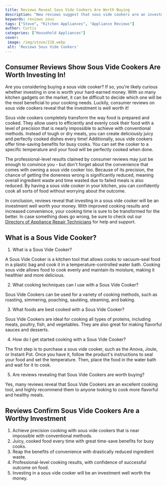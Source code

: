 ```yaml
---
title: Reviews Reveal Sous Vide Cookers Are Worth Buying
description: "New reviews suggest that sous vide cookers are an investment worth making Read this blog post for a full review of the benefits and features of these cookers"
keywords: reviews sous
tags: ["Stove", "Kitchen Appliances", "Appliance Reviews"]
author: Curtis
categories: ["Household Appliances"]
cover: 
 image: /img/stove/218.webp
 alt: 'Reviews Sous Vide Cookers'
---
```

## Consumer Reviews Show Sous Vide Cookers Are Worth Investing In!

Are you considering buying a sous vide cooker? If so, you're likely curious whether investing in one is worth your hard-earned money. With so many kitchen gadgets on the market, it can be difficult to decide which one will be the most beneficial to your cooking needs. Luckily, consumer reviews on sous vide cookers reveal that the investment is well worth it! 

Sous vide cookers completely transform the way food is prepared and cooked. They allow users to efficiently and evenly cook their food with a level of precision that is nearly impossible to achieve with conventional methods. Instead of tough or dry meats, you can create deliciously juicy and perfectly cooked dishes every time! Additionally, sous vide cookers offer time-saving benefits for busy cooks. You can set the cooker to a specific temperature and your food will be perfectly cooked when done. 

The professional-level results claimed by consumer reviews may just be enough to convince you - but don't forget about the convenience that comes with owning a sous vide cooker too. Because of its precision, the chance of getting the doneness wrong is significantly reduced, meaning overall ingredient waste and time wasted due to failed meals is also reduced. By having a sous vide cooker in your kitchen, you can confidently cook all sorts of food without worrying about the outcome. 

In conclusion, reviews reveal that investing in a sous vide cooker will be an investment well worth your money. With improved cooking results and increased convenience, your cooking time is sure to be transformed for the better. In case something does go wrong, be sure to check out our [Directory of Appliance Repair Technicians](./pages/appliance-repair-technicians) for help and support.

## What is a Sous Vide Cooker?

1. What is a Sous Vide Cooker?

A Sous Vide Cooker is a kitchen tool that allows cooks to vacuum-seal food in a plastic bag and cook it in a temperature-controlled water bath. Cooking sous vide allows food to cook evenly and maintain its moisture, making it healthier and more delicious.

2. What cooking techniques can I use with a Sous Vide Cooker?

Sous Vide Cookers can be used for a variety of cooking methods, such as roasting, simmering, poaching, sautéing, steaming, and baking.

3. What foods are best cooked with a Sous Vide Cooker?

Sous Vide Cookers are ideal for cooking all types of proteins, including meats, poultry, fish, and vegetables. They are also great for making flavorful sauces and desserts.

4. How do I get started cooking with a Sous Vide Cooker?

The first step is to purchase a sous vide cooker, such as the Anova, Joule, or Instant Pot. Once you have it, follow the product's instructions to seal your food and set the temperature. Then, place the food in the water bath and wait for it to cook.

5. Are reviews revealing that Sous Vide Cookers are worth buying?

Yes, many reviews reveal that Sous Vide Cookers are an excellent cooking tool, and highly recommend them to anyone looking to cook more flavorful and healthy meals.

## Reviews Confirm Sous Vide Cookers Are a Worthy Investment 
1. Achieve precision cooking with sous vide cookers that is near impossible with conventional methods. 
2. Juicy, cooked food every time with great time-save benefits for busy cooks. 
3. Reap the benefits of convenience with drastically reduced ingredient waste. 
4. Professional-level cooking results, with confidence of successful outcome on food. 
5. Investing in a sous vide cooker will be an investment well worth the money.
